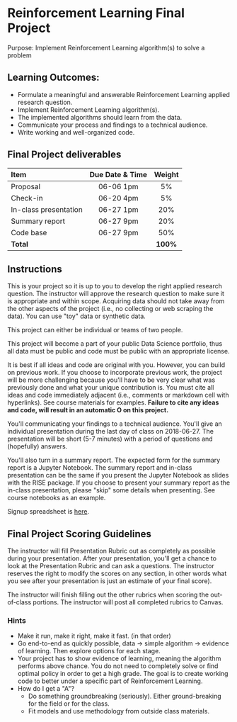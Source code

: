 Reinforcement Learning Final Project
=====
 
Purpose: Implement Reinforcement Learning algorithm(s) to solve a problem

Learning Outcomes:
----

- Formulate a meaningful and answerable Reinforcement Learning applied research question.
- Implement Reinforcement Learning algorithm(s). 
- The implemented algorithms should learn from the data.
- Communicate your process and findings to a technical audience.
- Write working and well-organized code.

Final Project deliverables
----

| Item                  | Due Date & Time | Weight |
|:----------------------|:---------------:|:-----: |  
| Proposal              | 06-06 1pm       | 5%     |
| Check-in              | 06-20 4pm       | 5%     |
| In-class presentation | 06-27 1pm       | 20%    |
| Summary report        | 06-27 9pm       | 20%    |
| Code base             | 06-27 9pm       | 50%    |
| __Total__             |                 |__100%__|


Instructions
----

This is your project so it is up to you to develop the right applied research question. The instructor will approve the research question to make sure it is appropriate and within scope. Acquiring data should not take away from the other aspects of the project (i.e., no collecting or web scraping the data). You can use "toy" data or synthetic data.

This project can either be individual or teams of two people.

This project will become a part of your public Data Science portfolio, thus all data must be public and code must be public with an appropriate license.  

It is best if all ideas and code are original with you. However, you can build on previous work. If you choose to incorporate previous work, the project will be more challenging because you'll have to be very clear what was previously done and what your unique contribution is. You must cite all ideas and code immediately adjacent (i.e., comments or markdown cell with hyperlinks). See course materials for examples. __Failure to cite any ideas and code, will result in an automatic O on this project.__

You'll communicating your findings to a technical audience. You'll give an individual presentation during the last day of class on 2018-06-27.  The presentation will be short (5-7 minutes) with a period of questions and (hopefully) answers. 

You'll also turn in a summary report. The expected form for the summary report is a Jupyter Notebook. The summary report and in-class presentation can be the same if you present the Jupyter Notebook as slides with the RISE package. If you choose to present your summary report as the in-class presentation, please "skip" some details when presenting. See course notebooks as an example.

Signup spreadsheet is [here](https://docs.google.com/spreadsheets/d/1fbPAjUUhBfvxhtkVRJhacltUrpx4KJMpxSD1jegm0Dg/edit?usp=sharing).

Final Project Scoring Guidelines
------

The instructor will fill Presentation Rubric out as completely as possible during your presentation. After your presentation, you'll get a chance to look at the Presentation Rubric and can ask a questions. The instructor reserves the right to modify the scores on any section, in other words what you see after your presentation is just an estimate of your final score).

The instructor will finish filling out the other rubrics when scoring the out-of-class portions. The instructor will post all completed rubrics to Canvas.

###  Hints

- Make it run, make it right, make it fast. (in that order)
- Go end-to-end as quickly possible, data -> simple algorithm -> evidence of learning. Then explore options for each stage. 
- Your project has to show evidence of learning, meaning the algorithm performs above chance. You do not need to completely solve or find optimal policy in order to get a high grade. The goal is to create working code to better under a specific part of Reinforcement Learning.
- How do I get a "A"? 
    - Do something groundbreaking (seriously). Either ground-breaking for the field or for the class.
    - Fit models and use methodology from outside class materials.
